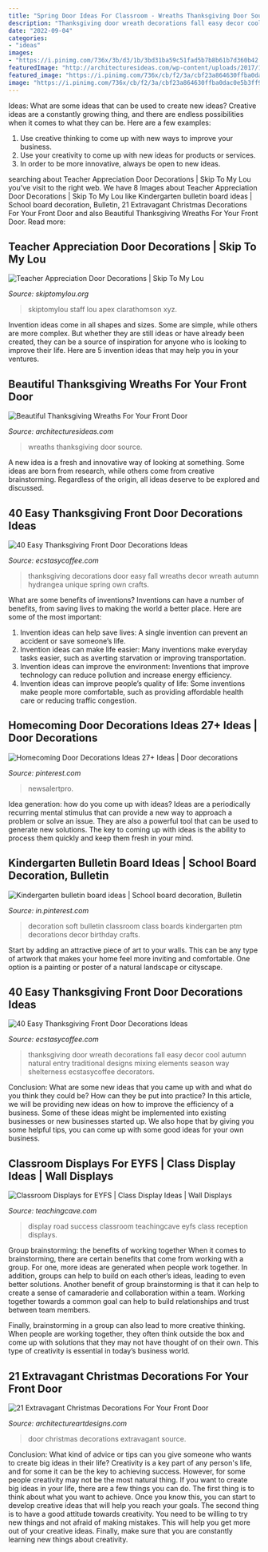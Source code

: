 ```yaml
---
title: "Spring Door Ideas For Classroom - Wreaths Thanksgiving Door Source"
description: "Thanksgiving door wreath decorations fall easy decor cool autumn natural entry traditional designs mixing elements season way shelterness ecstasycoffee decorators"
date: "2022-09-04"
categories:
- "ideas"
images:
- "https://i.pinimg.com/736x/3b/d3/1b/3bd31ba59c51fad5b7b8b61b7d360b42.jpg"
featuredImage: "http://architecturesideas.com/wp-content/uploads/2017/10/thanksgiving-wreaths-23-1.jpg"
featured_image: "https://i.pinimg.com/736x/cb/f2/3a/cbf23a864630ffba0dac0e5b3ff92d3b.jpg"
image: "https://i.pinimg.com/736x/cb/f2/3a/cbf23a864630ffba0dac0e5b3ff92d3b.jpg"
---
```



Ideas: What are some ideas that can be used to create new ideas?
Creative ideas are a constantly growing thing, and there are endless possibilities when it comes to what they can be. Here are a few examples:
1. Use creative thinking to come up with new ways to improve your business.
2. Use your creativity to come up with new ideas for products or services.
3. In order to be more innovative, always be open to new ideas.

	

		
searching about Teacher Appreciation Door Decorations | Skip To My Lou you've visit to the right web. We have 8 Images about Teacher Appreciation Door Decorations | Skip To My Lou like Kindergarten bulletin board ideas | School board decoration, Bulletin, 21 Extravagant Christmas Decorations For Your Front Door and also Beautiful Thanksgiving Wreaths For Your Front Door. Read more:
		
    
## Teacher Appreciation Door Decorations | Skip To My Lou

<img loading=lazy src="https://www.skiptomylou.org/wp-content/uploads/2009/04/teacherappreciationdoor6-1.jpg" onerror="this.onerror=null;this.src='https://tse2.mm.bing.net/th?id=OIP.mWQPh92M7gF80-2OKlVBUwAAAA&amp;pid=15.1';" alt="Teacher Appreciation Door Decorations | Skip To My Lou">

_Source: skiptomylou.org_

>skiptomylou staff lou apex clarathomson xyz. 

	

Invention ideas come in all shapes and sizes. Some are simple, while others are more complex. But whether they are still ideas or have already been created, they can be a source of inspiration for anyone who is looking to improve their life. Here are 5 invention ideas that may help you in your ventures.

    
## Beautiful Thanksgiving Wreaths For Your Front Door

<img loading=lazy src="http://architecturesideas.com/wp-content/uploads/2017/10/thanksgiving-wreaths-23-1.jpg" onerror="this.onerror=null;this.src='https://tse4.mm.bing.net/th?id=OIP.6SDFvljUkg24y5JXjaa6cQHaKT&amp;pid=15.1';" alt="Beautiful Thanksgiving Wreaths For Your Front Door">

_Source: architecturesideas.com_

>wreaths thanksgiving door source. 

	

A new idea is a fresh and innovative way of looking at something. Some ideas are born from research, while others come from creative brainstorming. Regardless of the origin, all ideas deserve to be explored and discussed.

    
## 40 Easy Thanksgiving Front Door Decorations Ideas

<img loading=lazy src="http://www.ecstasycoffee.com/wp-content/uploads/2016/10/Thanksgiving-Front-Door-Decorations-Ideas-13.jpg" onerror="this.onerror=null;this.src='https://tse4.mm.bing.net/th?id=OIP.H5EjwQY8vxGmEV_2H4YP9AHaLN&amp;pid=15.1';" alt="40 Easy Thanksgiving Front Door Decorations Ideas">

_Source: ecstasycoffee.com_

>thanksgiving decorations door easy fall wreaths decor wreath autumn hydrangea unique spring own crafts. 

	

What are some benefits of inventions?
Inventions can have a number of benefits, from saving lives to making the world a better place. Here are some of the most important: 
1. Invention ideas can help save lives: A single invention can prevent an accident or save someone’s life. 
2. Invention ideas can make life easier: Many inventions make everyday tasks easier, such as averting starvation or improving transportation. 
3. Invention ideas can improve the environment: Inventions that improve technology can reduce pollution and increase energy efficiency. 
4. Invention ideas can improve people’s quality of life: Some inventions make people more comfortable, such as providing affordable health care or reducing traffic congestion.

    
## Homecoming Door Decorations Ideas 27+ Ideas | Door Decorations

<img loading=lazy src="https://i.pinimg.com/736x/cb/f2/3a/cbf23a864630ffba0dac0e5b3ff92d3b.jpg" onerror="this.onerror=null;this.src='https://tse1.mm.bing.net/th?id=OIP.2YCrkkuYsrPG8o59hmAcYAAAAA&amp;pid=15.1';" alt="Homecoming Door Decorations Ideas 27+ Ideas | Door decorations">

_Source: pinterest.com_

>newsalertpro. 

	

Idea generation: how do you come up with ideas?
Ideas are a periodically recurring mental stimulus that can provide a new way to approach a problem or solve an issue. They are also a powerful tool that can be used to generate new solutions. The key to coming up with ideas is the ability to process them quickly and keep them fresh in your mind.

    
## Kindergarten Bulletin Board Ideas | School Board Decoration, Bulletin

<img loading=lazy src="https://i.pinimg.com/736x/3b/d3/1b/3bd31ba59c51fad5b7b8b61b7d360b42.jpg" onerror="this.onerror=null;this.src='https://tse1.mm.bing.net/th?id=OIP.STDWuhwVWQT0gZfpf6dn2gHaL6&amp;pid=15.1';" alt="Kindergarten bulletin board ideas | School board decoration, Bulletin">

_Source: in.pinterest.com_

>decoration soft bulletin classroom class boards kindergarten ptm decorations decor birthday crafts. 

	

Start by adding an attractive piece of art to your walls. This can be any type of artwork that makes your home feel more inviting and comfortable. One option is a painting or poster of a natural landscape or cityscape.

    
## 40 Easy Thanksgiving Front Door Decorations Ideas

<img loading=lazy src="http://www.ecstasycoffee.com/wp-content/uploads/2016/10/Thanksgiving-Front-Door-Decorations-Ideas-3.jpg" onerror="this.onerror=null;this.src='https://tse3.mm.bing.net/th?id=OIP.cDUlo7ADIpu0MG1sqyITawHaLJ&amp;pid=15.1';" alt="40 Easy Thanksgiving Front Door Decorations Ideas">

_Source: ecstasycoffee.com_

>thanksgiving door wreath decorations fall easy decor cool autumn natural entry traditional designs mixing elements season way shelterness ecstasycoffee decorators. 

	

Conclusion: What are some new ideas that you came up with and what do you think they could be? How can they be put into practice?
In this article, we will be providing new ideas on how to improve the efficiency of a business. Some of these ideas might be implemented into existing businesses or new businesses started up. We also hope that by giving you some helpful tips, you can come up with some good ideas for your own business.

    
## Classroom Displays For EYFS | Class Display Ideas | Wall Displays

<img loading=lazy src="https://www.teachingcave.com/wp-content/uploads/2013/10/road-display.jpg" onerror="this.onerror=null;this.src='https://tse3.mm.bing.net/th?id=OIP.vsPdaqE2Qj8J-58Ia7JiCAHaPP&amp;pid=15.1';" alt="Classroom Displays for EYFS | Class Display Ideas | Wall Displays">

_Source: teachingcave.com_

>display road success classroom teachingcave eyfs class reception displays. 

	

Group brainstorming: the benefits of working together
When it comes to brainstorming, there are certain benefits that come from working with a group. For one, more ideas are generated when people work together. In addition, groups can help to build on each other’s ideas, leading to even better solutions.
Another benefit of group brainstorming is that it can help to create a sense of camaraderie and collaboration within a team. Working together towards a common goal can help to build relationships and trust between team members.

Finally, brainstorming in a group can also lead to more creative thinking. When people are working together, they often think outside the box and come up with solutions that they may not have thought of on their own. This type of creativity is essential in today’s business world.

    
## 21 Extravagant Christmas Decorations For Your Front Door

<img loading=lazy src="https://www.architectureartdesigns.com/wp-content/uploads/2016/11/13-35-630x881.jpg" onerror="this.onerror=null;this.src='https://tse3.mm.bing.net/th?id=OIP.Xc6pkUciOsE2yqsSB5255QHaKW&amp;pid=15.1';" alt="21 Extravagant Christmas Decorations For Your Front Door">

_Source: architectureartdesigns.com_

>door christmas decorations extravagant source. 

	

Conclusion: What kind of advice or tips can you give someone who wants to create big ideas in their life?
Creativity is a key part of any person's life, and for some it can be the key to achieving success. However, for some people creativity may not be the most natural thing. If you want to create big ideas in your life, there are a few things you can do. The first thing is to think about what you want to achieve. Once you know this, you can start to develop creative ideas that will help you reach your goals. The second thing is to have a good attitude towards creativity. You need to be willing to try new things and not afraid of making mistakes. This will help you get more out of your creative ideas. Finally, make sure that you are constantly learning new things about creativity.

